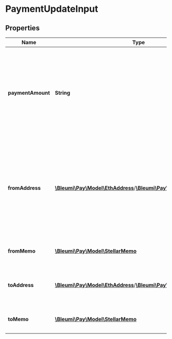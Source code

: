 # PaymentUpdateInput

## Properties
Name | Type | Network |Description | Notes
------------ | ------------- | ------------- | -------------| -------------
**paymentAmount** | **String** | Both |Payment amount requested. |   Minimum payment amount is 10.  Decimal places are restricted by the token being used. Please refer to the token list and ensure paymentAmount specified does not exceed the token capability
**fromAddress** | [**\Bleumi\Pay\Model\EthAddress**](EthAddress.md)/[**\Bleumi\Pay\Model\StellarAddress**](StellarAddress.md) |Both | The source Ethereum/Stellar Network address from which payment is being made  |  [optional] Refunds (for cancelled request or excess payment) will be sent to this address. Incoming payments are not processed until this field is set using the create or update endpoints.
**fromMemo** | [**\Bleumi\Pay\Model\StellarMemo**](StellarMemo.md) |Stellar only |  [optional] Memo to be used while making transfer to fromAddress | 
**toAddress** | [**\Bleumi\Pay\Model\EthAddress**](EthAddress.md)/[**\Bleumi\Pay\Model\StellarAddress**](StellarAddress.md) | Both |The target Ethereum/Stellar Network address to which payment is being sent . | Payment amount (minus charges) will be sent to this address. 
**toMemo** | [**\Bleumi\Pay\Model\StellarMemo**](StellarMemo.md) | Stellar only |[optional] Memo to be used while making transfer to toAddress |  

